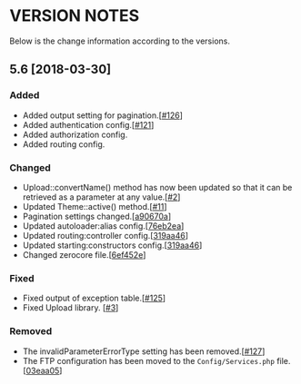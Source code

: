 # VERSION NOTES
Below is the change information according to the versions.

## 5.6 [2018-03-30]

### Added
* Added output setting for pagination.[[#126](https://github.com/znframework/znframework/pull/126)]
* Added authentication config.[[#121](https://github.com/znframework/znframework/pull/121)]
* Added authorization config.
* Added routing config.

### Changed
* Upload::convertName() method has now been updated so that it can be retrieved as a parameter at any value.[[#2](https://github.com/znframework/package-filesystem/pull/2)]
* Updated Theme::active() method.[[#11](https://github.com/znframework/package-zerocore/pull/11)]
* Pagination settings changed.[[a90670a](https://github.com/znframework/znframework/commit/a90670a164208dcaf09f1a95ed6ade9fe4af2b8a)]
* Updated autoloader:alias config.[[76eb2ea](https://github.com/znframework/znframework/commit/76eb2eab2c79d3119f07796a1706ca733776bb0a)]
* Updated routing:controller config.[[319aa46](https://github.com/znframework/znframework/commit/319aa46e9fb82df93b3dac7c0d4512150deb1c54#diff-be805907d6ecc2026b475a710f4df522)]
* Updated starting:constructors config.[[319aa46](https://github.com/znframework/znframework/commit/319aa46e9fb82df93b3dac7c0d4512150deb1c54#diff-6df47e8aa95e707f7db19d574d9ea18a)]
* Changed zerocore file.[[6ef452e](https://github.com/znframework/znframework/commit/6ef452e82f94788a399b7118eb54fe3e834bfc81#diff-bb47b646b30f0cb62354961f00369c3c)]

### Fixed
* Fixed output of exception table.[[#125](https://github.com/znframework/znframework/pull/125)]
* Fixed Upload library. [[#3](https://github.com/znframework/package-filesystem/pull/3)]

### Removed
* The invalidParameterErrorType setting has been removed.[[#127](https://github.com/znframework/znframework/pull/127)]
* The FTP configuration has been moved to the <code>Config/Services.php</code> file.[[03eaa05](https://github.com/znframework/znframework/commit/03eaa0592892a698406752275b33a1988cc4fd81)]